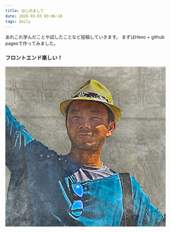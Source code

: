 ```yaml
---
title: はじめまして
date: 2020-03-03 03:06:18
tags: daily
---
```


あれこれ学んだことや試したことなど投稿していきます。
まずはHexo + github pagesで作ってみました。

### フロントエンド楽しい！
![著者近影](/images/2020/03/selfish.jpg)
